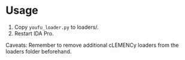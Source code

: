 Usage
=============

1. Copy `youfu_loader.py` to loaders/.
2. Restart IDA Pro.

Caveats: Remember to remove additional cLEMENCy loaders from the loaders folder beforehand.
